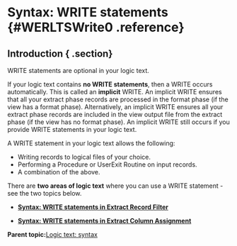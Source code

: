 # Syntax: WRITE statements {#WERLTSWrite0 .reference}

## Introduction { .section}

WRITE statements are optional in your logic text.

If your logic text contains **no WRITE statements**, then a WRITE occurs automatically. This is called an **implicit** WRITE. An implicit WRITE ensures that all your extract phase records are processed in the format phase \(if the view has a format phase\). Alternatively, an implicit WRITE ensures all your extract phase records are included in the view output file from the extract phase \(if the view has no format phase\). An implicit WRITE still occurs if you provide WRITE statements in your logic text.

A WRITE statement in your logic text allows the following:

-   Writing records to logical files of your choice.
-   Performing a Procedure or UserExit Routine on input records.
-   A combination of the above.

There are **two areas of logic text** where you can use a WRITE statement - see the two topics below.

-   **[Syntax: WRITE statements in Extract Record Filter](../html/WERLTSWrite1ERF.md)**  

-   **[Syntax: WRITE statements in Extract Column Assignment](../html/WERLTSWrite2ECA.md)**  


**Parent topic:**[Logic text: syntax](../html/WERLTSAAASyntax.md)

